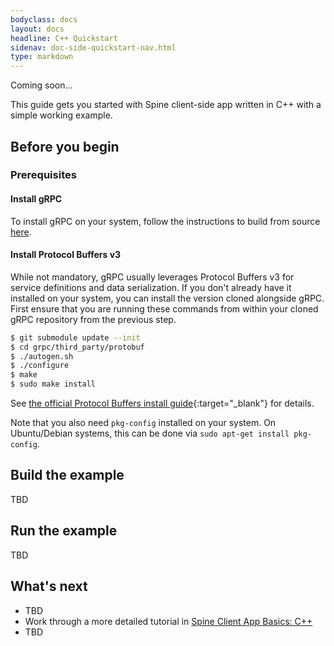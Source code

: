 ```yaml
---
bodyclass: docs
layout: docs
headline: C++ Quickstart
sidenav: doc-side-quickstart-nav.html
type: markdown
---
```

<p class="coming-soon">Coming soon...</p>

<p>This guide gets you started with Spine client-side app written in C++ with a simple
working example.</p>


## Before you begin

### Prerequisites

#### Install gRPC

To install gRPC on your system, follow the instructions to build from source
[here](https://github.com/grpc/grpc/blob/master/INSTALL.md).

#### Install Protocol Buffers v3

While not mandatory, gRPC usually leverages Protocol Buffers v3 for service
definitions and data serialization. If you don't already have it installed on
your system, you can install the version cloned alongside gRPC. First ensure
that you are running these commands from within your cloned gRPC repository
from the previous step.

```sh
$ git submodule update --init
$ cd grpc/third_party/protobuf
$ ./autogen.sh
$ ./configure
$ make
$ sudo make install
```

See [the official Protocol Buffers install
guide](https://github.com/google/protobuf/blob/master/src/README.md){:target="_blank"} for
details.

Note that you also need `pkg-config` installed on your system. On Ubuntu/Debian
systems, this can be done via `sudo apt-get install pkg-config`.

## Build the example

TBD

## Run the example

TBD

## What's next

- TBD
- Work through a more detailed tutorial in [Spine Client App Basics: C++][]
- TBD

[Spine Client App Basics: C++]:../tutorials/basic/cpp.html
